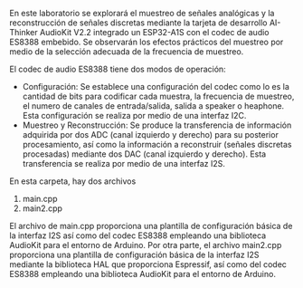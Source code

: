 En este laboratorio se explorará el muestreo de señales analógicas y la reconstrucción de señales discretas mediante la tarjeta de desarrollo AI-Thinker AudioKit V2.2 integrado un ESP32-A1S con el codec de audio ES8388 embebido. Se observarán los efectos prácticos del muestreo por medio de la selección adecuada de la frecuencia de muestreo.

El codec de audio ES8388 tiene dos modos de operación:
- Configuración: Se establece una configuración del codec como lo es la cantidad de bits para codificar cada muestra, la frecuencia de muestreo, el numero de canales de entrada/salida, salida a speaker o heaphone. Esta configuración se realiza por medio de una interfaz I2C.
- Muestreo y Reconstrucción: Se produce la transferencia de información adquirida por dos ADC (canal izquierdo y derecho) para su posterior procesamiento, así como la información a reconstruir (señales discretas procesadas) mediante dos DAC (canal izquierdo y derecho). Esta transferencia se realiza por medio de una interfaz I2S.

En esta carpeta, hay dos archivos
1. main.cpp
2. main2.cpp

El archivo de main.cpp proporciona una plantilla de configuración básica de la interfaz I2S así como del codec ES8388 empleando una biblioteca AudioKit para el entorno de Arduino. Por otra parte, el archivo main2.cpp proporciona una plantilla de configuración básica de la interfaz I2S mediante la biblioteca HAL que proporciona Espressif, así como del codec ES8388 empleando una biblioteca AudioKit para el entorno de Arduino.
